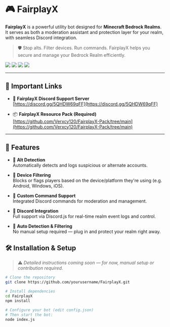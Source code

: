 # 🎮 FairplayX

**FairplayX** is a powerful utility bot designed for **Minecraft Bedrock Realms**. It serves as both a moderation assistant and protection layer for your realm, with seamless Discord integration.

> 🛡️ Stop alts. Filter devices. Run commands. FairplayX helps you secure and manage your Bedrock Realm efficiently.


<p align="left">
  <img src="https://img.shields.io/badge/Minecraft-Bedrock_1.21.93-5C6BC0?style=for-the-badge&logo=minecraft&logoColor=white" />
  <img src="https://img.shields.io/badge/Node.js-18.x+-339933?style=for-the-badge&logo=node.js&logoColor=white" />
  <img src="https://img.shields.io/badge/Discord.js-v14+-5865F2?style=for-the-badge&logo=discord&logoColor=white" />
  <img src="https://img.shields.io/badge/bedrock--protocol-CB3837?style=for-the-badge&logo=nintendo-switch&logoColor=white" />
</p>

---

## 📌 Important Links

- 💬 **FairplayX Discord Support Server**  
  [https://discord.gg/5QHDW69qFF](https://discord.gg/5QHDW69qFF)

- 📦 **FairplayX Resource Pack (Required)**  
  [https://github.com/Verxcy120/FairplayX-Pack/tree/main](https://github.com/Verxcy120/FairplayX-Pack/tree/main)

---

## 🚀 Features

- 🧠 **Alt Detection**  
  Automatically detects and logs suspicious or alternate accounts.

- 📱 **Device Filtering**  
  Blocks or flags players based on the device/platform they're using (e.g. Android, Windows, iOS).

- 🧾 **Custom Command Support**  
  Integrated Discord commands for moderation and management.

- 💬 **Discord Integration**  
  Full support via Discord.js for real-time realm event logs and control.

- 🔄 **Auto Detection & Filtering**  
  No manual setup required — plug in and protect your realm right away.



## 🛠️ Installation & Setup

> ⚠️ _Detailed instructions coming soon — for now, manual setup or contribution required._

```bash
# Clone the repository
git clone https://github.com/yourusername/FairplayX.git

# Install dependencies
cd FairplayX
npm install

# Configure your bot (edit config.json)
# Then start the bot:
node index.js
